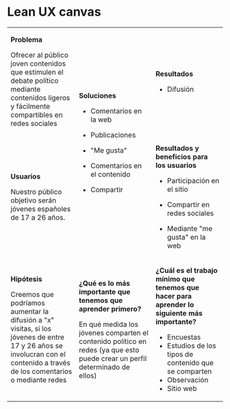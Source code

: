 # Lean UX canvas

<!--
PRUEBA DE MOD Utiliza la plantilla de este documento para recoger vuestro Lean UX Canvas en el proyecto. Escribid solamente debajo de cada título. **No modifiquéis el código HTML, ya que si lo hacéis la tabla no se mostrará correctamente**.
-->  

<table markdown="1"><tbody><tr><td markdown="1">

**Problema**

Ofrecer al público joven contenidos que estimulen el debate político mediante contenidos ligeros y fácilmente compartibles en redes sociales
</td><td rowspan=2 markdown="1">

**Soluciones**

- Comentarios en la web

- Publicaciones

- "Me gusta"

- Comentarios en el contenido

- Compartir

</td><td markdown="1">

**Resultados**

- Difusión


</td></tr><tr><td markdown="1">

**Usuarios**

Nuestro público objetivo serán jóvenes españoles de 17 a 26 años.

</td><td markdown="1">

**Resultados y beneficios para los usuarios**

- Participación en el sitio

- Compartir en redes sociales

- Mediante "me gusta" en la web


</td></tr><tr><td markdown="1">

**Hipótesis**  

Creemos que podríamos aumentar la difusión a "x" visitas, si los jóvenes de entre 17 y 26 años se involucran con el contenido a través de los comentarios o mediante redes

</td><td markdown="1">

**¿Qué es lo más importante que tenemos que aprender primero?**

En qué medida los jóvenes comparten el contenido político en redes (ya que esto puede crear un perfil determinado de ellos)



</td><td markdown="1">

**¿Cuál es el trabajo mínimo que tenemos que hacer para aprender lo siguiente más importante?**

- Encuestas
- Estudios de los tipos de contenido que se comparten
- Observación
- Sitio web


</td></tr></tbody></table>
